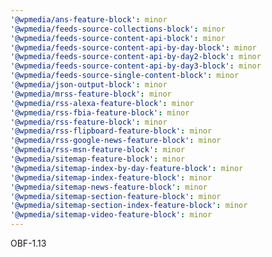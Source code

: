 ```yaml
---
'@wpmedia/ans-feature-block': minor
'@wpmedia/feeds-source-collections-block': minor
'@wpmedia/feeds-source-content-api-block': minor
'@wpmedia/feeds-source-content-api-by-day-block': minor
'@wpmedia/feeds-source-content-api-by-day2-block': minor
'@wpmedia/feeds-source-content-api-by-day3-block': minor
'@wpmedia/feeds-source-single-content-block': minor
'@wpmedia/json-output-block': minor
'@wpmedia/mrss-feature-block': minor
'@wpmedia/rss-alexa-feature-block': minor
'@wpmedia/rss-fbia-feature-block': minor
'@wpmedia/rss-feature-block': minor
'@wpmedia/rss-flipboard-feature-block': minor
'@wpmedia/rss-google-news-feature-block': minor
'@wpmedia/rss-msn-feature-block': minor
'@wpmedia/sitemap-feature-block': minor
'@wpmedia/sitemap-index-by-day-feature-block': minor
'@wpmedia/sitemap-index-feature-block': minor
'@wpmedia/sitemap-news-feature-block': minor
'@wpmedia/sitemap-section-feature-block': minor
'@wpmedia/sitemap-section-index-feature-block': minor
'@wpmedia/sitemap-video-feature-block': minor
---
```


OBF-1.13
